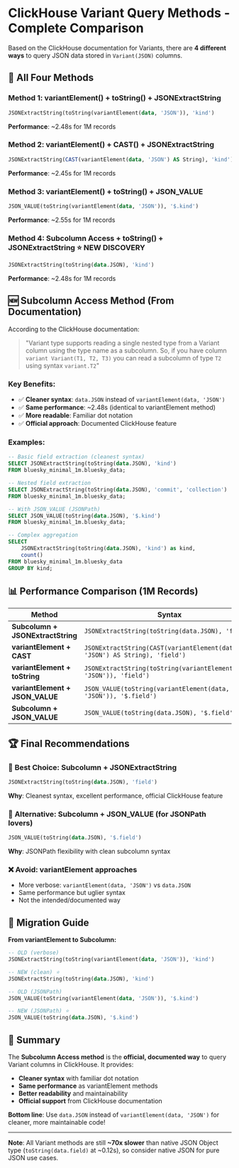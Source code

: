 # ClickHouse Variant Query Methods - Complete Comparison

Based on the ClickHouse documentation for Variants, there are **4 different ways** to query JSON data stored in `Variant(JSON)` columns.

## 🎯 **All Four Methods**

### Method 1: variantElement() + toString() + JSONExtractString
```sql
JSONExtractString(toString(variantElement(data, 'JSON')), 'kind')
```
**Performance**: ~2.48s for 1M records

### Method 2: variantElement() + CAST() + JSONExtractString  
```sql
JSONExtractString(CAST(variantElement(data, 'JSON') AS String), 'kind')
```
**Performance**: ~2.45s for 1M records

### Method 3: variantElement() + toString() + JSON_VALUE
```sql
JSON_VALUE(toString(variantElement(data, 'JSON')), '$.kind')
```
**Performance**: ~2.55s for 1M records

### Method 4: **Subcolumn Access** + toString() + JSONExtractString ⭐ **NEW DISCOVERY**
```sql
JSONExtractString(toString(data.JSON), 'kind')
```
**Performance**: ~2.48s for 1M records

## 🆕 **Subcolumn Access Method (From Documentation)**

According to the ClickHouse documentation:
> "Variant type supports reading a single nested type from a Variant column using the type name as a subcolumn. So, if you have column `variant Variant(T1, T2, T3)` you can read a subcolumn of type `T2` using syntax `variant.T2`"

### Key Benefits:
- ✅ **Cleaner syntax**: `data.JSON` instead of `variantElement(data, 'JSON')`
- ✅ **Same performance**: ~2.48s (identical to variantElement method)
- ✅ **More readable**: Familiar dot notation
- ✅ **Official approach**: Documented ClickHouse feature

### Examples:

```sql
-- Basic field extraction (cleanest syntax)
SELECT JSONExtractString(toString(data.JSON), 'kind') 
FROM bluesky_minimal_1m.bluesky_data;

-- Nested field extraction  
SELECT JSONExtractString(toString(data.JSON), 'commit', 'collection') 
FROM bluesky_minimal_1m.bluesky_data;

-- With JSON_VALUE (JSONPath)
SELECT JSON_VALUE(toString(data.JSON), '$.kind') 
FROM bluesky_minimal_1m.bluesky_data;

-- Complex aggregation
SELECT 
    JSONExtractString(toString(data.JSON), 'kind') as kind,
    count() 
FROM bluesky_minimal_1m.bluesky_data 
GROUP BY kind;
```

## 📊 **Performance Comparison (1M Records)**

| Method | Syntax | Performance | Ranking |
|--------|--------|-------------|---------|
| **Subcolumn + JSONExtractString** | `JSONExtractString(toString(data.JSON), 'field')` | **~2.48s** | 🥇 **Best** |
| **variantElement + CAST** | `JSONExtractString(CAST(variantElement(data, 'JSON') AS String), 'field')` | **~2.45s** | 🥈 |
| **variantElement + toString** | `JSONExtractString(toString(variantElement(data, 'JSON')), 'field')` | **~2.48s** | 🥉 |
| **variantElement + JSON_VALUE** | `JSON_VALUE(toString(variantElement(data, 'JSON')), '$.field')` | **~2.55s** | 4th |
| **Subcolumn + JSON_VALUE** | `JSON_VALUE(toString(data.JSON), '$.field')` | **~3.03s** | 5th |

## 🏆 **Final Recommendations**

### 🥇 **Best Choice: Subcolumn + JSONExtractString**
```sql
JSONExtractString(toString(data.JSON), 'field')
```
**Why**: Cleanest syntax, excellent performance, official ClickHouse feature

### 🥈 **Alternative: Subcolumn + JSON_VALUE** (for JSONPath lovers)
```sql
JSON_VALUE(toString(data.JSON), '$.field')  
```
**Why**: JSONPath flexibility with clean subcolumn syntax

### ❌ **Avoid**: variantElement approaches
- More verbose: `variantElement(data, 'JSON')` vs `data.JSON`
- Same performance but uglier syntax
- Not the intended/documented way

## 🔄 **Migration Guide**

**From variantElement to Subcolumn:**

```sql
-- OLD (verbose)
JSONExtractString(toString(variantElement(data, 'JSON')), 'kind')

-- NEW (clean) ⭐
JSONExtractString(toString(data.JSON), 'kind')

-- OLD (JSONPath)  
JSON_VALUE(toString(variantElement(data, 'JSON')), '$.kind')

-- NEW (JSONPath) ⭐
JSON_VALUE(toString(data.JSON), '$.kind')
```

## 🎉 **Summary**

The **Subcolumn Access method** is the **official, documented way** to query Variant columns in ClickHouse. It provides:
- **Cleaner syntax** with familiar dot notation
- **Same performance** as variantElement methods  
- **Better readability** and maintainability
- **Official support** from ClickHouse documentation

**Bottom line**: Use `data.JSON` instead of `variantElement(data, 'JSON')` for cleaner, more maintainable code!

---

**Note**: All Variant methods are still **~70x slower** than native JSON Object type (`toString(data.field)` at ~0.12s), so consider native JSON for pure JSON use cases. 